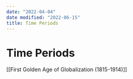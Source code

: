 ```yaml
---
date: "2022-04-04"
date modified: "2022-06-15"
title: Time Periods
---
```


# Time Periods
[[First Golden Age of Globalization (1815-1914)]]
